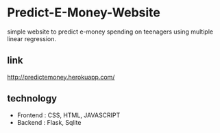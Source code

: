# Predict-E-Money-Website
simple website to predict e-money spending on teenagers using multiple linear regression.

## link
http://predictemoney.herokuapp.com/

## technology
- Frontend : CSS, HTML, JAVASCRIPT
- Backend : Flask, Sqlite
